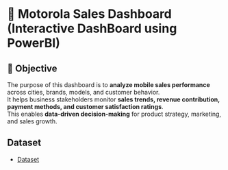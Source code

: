 # 📱 Motorola Sales Dashboard (Interactive DashBoard using PowerBI)

## 📌 Objective
The purpose of this dashboard is to **analyze mobile sales performance** across cities, brands, models, and customer behavior.  
It helps business stakeholders monitor **sales trends, revenue contribution, payment methods, and customer satisfaction ratings**.  
This enables **data-driven decision-making** for product strategy, marketing, and sales growth. 

## Dataset
 - <a href="https://github.com/HimanshupwSR/Motorola_Sales_DashBoard/blob/main/Mobile%20Sales%20Data.xlsx">Dataset</a>
